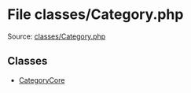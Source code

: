 File classes/Category.php
=========

Source: [classes/Category.php](https://github.com/PrestaShop/PrestaShop/blob/1.6.0.13/classes/Category.php)


Classes
-------

* [CategoryCore](class.CategoryCore.md)

